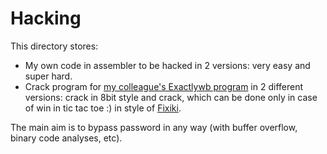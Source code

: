 # Hacking

This directory stores:
* My own code in assembler to be hacked in 2 versions: very easy and super hard.
* Crack program for [my colleague's Exactlywb program](https://github.com/Exactlywb/hackPassword) in 2 different versions: crack in 8bit style and crack, which can be done only in case of win in tic tac toe :) in style of [Fixiki](https://www.youtube.com/user/fixiki/featured).

The main aim is to bypass password in any way (with buffer overflow, binary code analyses, etc).
